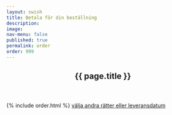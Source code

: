 ```yaml
---
layout: swish
title: Betala för din beställning
description: 
image: 
nav-menu: false
published: true
permalink: order
order: 999
---
```


<div id="main">
	<section class="major">
		<div class="inner">
			<header class="major">
				<h1>{{ page.title }}</h1>
			</header>
			{% include order.html %}
			<a href="csub" class="button"> välja andra rätter eller leveransdatum </a>
		</div>
	</section>
</div>
